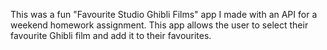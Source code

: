 This was a fun "Favourite Studio Ghibli Films" app I made with an API for a weekend homework assignment. This app allows the user to select their favourite Ghibli film and add it to their favourites. 


